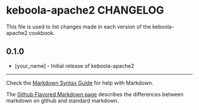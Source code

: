 keboola-apache2 CHANGELOG
=========================

This file is used to list changes made in each version of the keboola-apache2 cookbook.

0.1.0
-----
- [your_name] - Initial release of keboola-apache2

- - -
Check the [Markdown Syntax Guide](http://daringfireball.net/projects/markdown/syntax) for help with Markdown.

The [Github Flavored Markdown page](http://github.github.com/github-flavored-markdown/) describes the differences between markdown on github and standard markdown.
